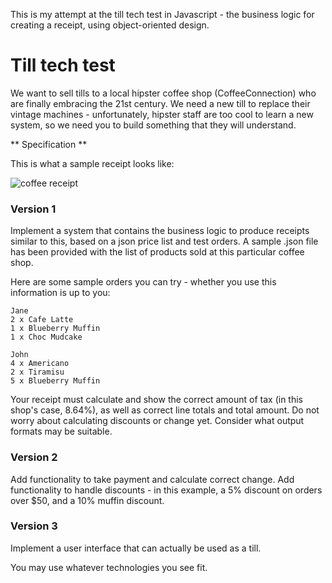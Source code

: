 
This is my attempt at the till tech test in Javascript - the business logic for creating a receipt, using object-oriented design.

# Till tech test

We want to sell tills to a local hipster coffee shop (CoffeeConnection) who are finally embracing the 21st century. We need a new till to replace their vintage machines - unfortunately, hipster staff are too cool to learn a new system, so we need you to build something that they will understand.

** Specification **

This is what a sample receipt looks like:

![coffee receipt](https://github.com/makersacademy/course/blob/master/images/receipt.jpg)

### Version 1

Implement a system that contains the business logic to produce receipts similar to this, based on a json price list and test orders. A sample .json file has been provided with the list of products sold at this particular coffee shop.

Here are some sample orders you can try - whether you use this information is up to you:

```
Jane
2 x Cafe Latte
1 x Blueberry Muffin
1 x Choc Mudcake

John
4 x Americano
2 x Tiramisu
5 x Blueberry Muffin
```
Your receipt must calculate and show the correct amount of tax (in this shop's case, 8.64%), as well as correct line totals and total amount. Do not worry about calculating discounts or change yet. Consider what output formats may be suitable.

### Version 2

Add functionality to take payment and calculate correct change.
Add functionality to handle discounts - in this example, a 5% discount on orders over $50, and a 10% muffin discount.

### Version 3

Implement a user interface that can actually be used as a till.

You may use whatever technologies you see fit.
